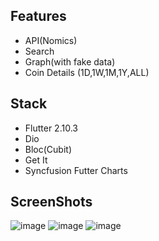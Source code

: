 ## Features
- API(Nomics)
- Search
- Graph(with fake data)
- Coin Details (1D,1W,1M,1Y,ALL)

## Stack
- Flutter 2.10.3
- Dio
- Bloc(Cubit)
- Get It
- Syncfusion Futter Charts

## ScreenShots
![image](https://user-images.githubusercontent.com/89242655/170835342-da5470b9-b0a3-41f2-a122-39642827134a.png)
![image](https://user-images.githubusercontent.com/89242655/170835352-08434e6a-f369-4478-9623-8e30a17360ba.png)
![image](https://user-images.githubusercontent.com/89242655/170835368-af56530b-5fb0-43a6-8e50-43d24752b9da.png)

